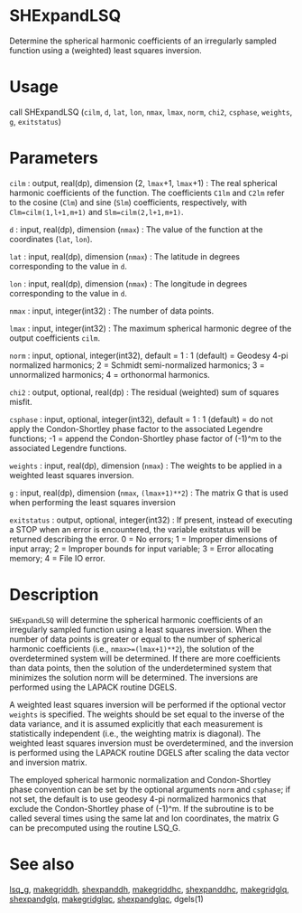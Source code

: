 # SHExpandLSQ

Determine the spherical harmonic coefficients of an irregularly sampled function using a (weighted) least squares inversion.

# Usage

call SHExpandLSQ (`cilm`, `d`, `lat`, `lon`, `nmax`, `lmax`, `norm`, `chi2`, `csphase`, `weights`, `g`, `exitstatus`)

# Parameters

`cilm` : output, real(dp), dimension (2, `lmax`+1, `lmax`+1)
:   The real spherical harmonic coefficients of the function. The coefficients `C1lm` and `C2lm` refer to the cosine (`Clm`) and sine (`Slm`) coefficients, respectively, with `Clm=cilm(1,l+1,m+1)` and `Slm=cilm(2,l+1,m+1)`.

`d` : input, real(dp), dimension (`nmax`)
:   The value of the function at the coordinates (`lat`, `lon`).

`lat` : input, real(dp), dimension (`nmax`)
:   The latitude in degrees corresponding to the value in `d`.

`lon` : input, real(dp), dimension (`nmax`)
:   The longitude in degrees corresponding to the value in `d`.

`nmax` : input, integer(int32)
:   The number of data points.

`lmax` : input, integer(int32)
:   The maximum spherical harmonic degree of the output coefficients `cilm`.

`norm` : input, optional, integer(int32), default = 1
:   1 (default) = Geodesy 4-pi normalized harmonics; 2 = Schmidt semi-normalized harmonics; 3 = unnormalized harmonics; 4 = orthonormal harmonics.

`chi2` : output, optional, real(dp)
:   The residual (weighted) sum of squares misfit.

`csphase` : input, optional, integer(int32), default = 1
:   1 (default) = do not apply the Condon-Shortley phase factor to the associated Legendre functions; -1 = append the Condon-Shortley phase factor of (-1)^m to the associated Legendre functions.

`weights` : input, real(dp), dimension (`nmax`)
:   The weights to be applied in a weighted least squares inversion.

`g` : input, real(dp), dimension (`nmax`, `(lmax+1)**2`)
:   The matrix G that is used when performing the least squares inversion

`exitstatus` : output, optional, integer(int32)
:   If present, instead of executing a STOP when an error is encountered, the variable exitstatus will be returned describing the error. 0 = No errors; 1 = Improper dimensions of input array; 2 = Improper bounds for input variable; 3 = Error allocating memory; 4 = File IO error.

# Description

`SHExpandLSQ` will determine the spherical harmonic coefficients of an irregularly sampled function using a least squares inversion. When the number of data points is greater or equal to the number of spherical harmonic coefficients (i.e., `nmax>=(lmax+1)**2`), the solution of the overdetermined system will be determined. If there are more coefficients than data points, then the solution of the underdetermined system that minimizes the solution norm will be determined. The inversions are performed using the LAPACK routine DGELS.

A weighted least squares inversion will be performed if the optional vector `weights` is specified. The weights should be set equal to the inverse of the data variance, and it is assumed explicitly that each measurement is statistically independent (i.e., the weighting matrix is diagonal). The weighted least squares inversion must be overdetermined, and the inversion is performed using the LAPACK routine DGELS after scaling the data vector and inversion matrix.

The employed spherical harmonic normalization and Condon-Shortley phase convention can be set by the optional arguments `norm` and `csphase`; if not set, the default is to use geodesy 4-pi normalized harmonics that exclude the Condon-Shortley phase of (-1)^m. If the subroutine is to be called several times using the same lat and lon coordinates, the matrix G can be precomputed using the routine LSQ_G.

# See also

[lsq_g](lsq_g.html), [makegriddh](makegriddh.html), [shexpanddh](shexpanddh.html), [makegriddhc](makegriddhc.html), [shexpanddhc](shexpanddhc.html), [makegridglq](makegridglq.html), [shexpandglq](shexpandglq.html), [makegridglqc](makegridglqc.html), [shexpandglqc](shexpandglqc.html), dgels(1)
